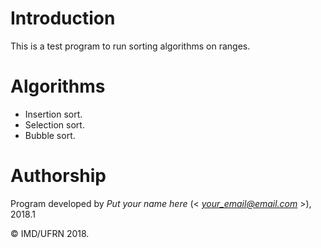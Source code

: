 # Introduction

This is a test program to run sorting algorithms on ranges.


# Algorithms
- Insertion sort.
- Selection sort.
- Bubble sort.

# Authorship

Program developed by _Put your name here_ (< *your_email@email.com* >), 2018.1

&copy; IMD/UFRN 2018.

